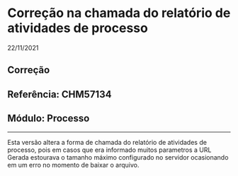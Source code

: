 # Correção na chamada do relatório de atividades de processo
22/11/2021
## Correção
## Referência: CHM57134
## Módulo: Processo
***

Esta versão altera a forma de chamada do relatório de atividades de processo, pois em casos que era informado muitos parametros a URL Gerada estourava o tamanho máximo configurado no servidor ocasionando em um erro no momento de baixar o arquivo.